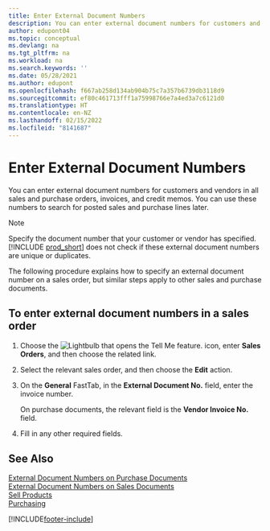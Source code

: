 ```yaml
---
title: Enter External Document Numbers
description: You can enter external document numbers for customers and vendors in all sales and purchase orders, invoices, and credit memos. You can use these numbers to search for posted sales and purchase lines later.
author: edupont04
ms.topic: conceptual
ms.devlang: na
ms.tgt_pltfrm: na
ms.workload: na
ms.search.keywords: ''
ms.date: 05/28/2021
ms.author: edupont
ms.openlocfilehash: f667ab258d134ab904b75c7a357b6739db3118d9
ms.sourcegitcommit: ef80c461713fff1a75998766e7a4ed3a7c6121d0
ms.translationtype: HT
ms.contentlocale: en-NZ
ms.lasthandoff: 02/15/2022
ms.locfileid: "8141687"
---
```

# <a name="enter-external-document-numbers"></a>Enter External Document Numbers

You can enter external document numbers for customers and vendors in all sales and purchase orders, invoices, and credit memos. You can use these numbers to search for posted sales and purchase lines later.  

> [!NOTE]
> Specify the document number that your customer or vendor has specified. [!INCLUDE [prod_short](includes/prod_short.md)] does not check if these external document numbers are unique or duplicates.

The following procedure explains how to specify an external document number on a sales order, but similar steps apply to other sales and purchase documents.

## <a name="to-enter-external-document-numbers-in-a-sales-order"></a>To enter external document numbers in a sales order  

1. Choose the ![Lightbulb that opens the Tell Me feature.](media/ui-search/search_small.png "Tell me what you want to do") icon, enter **Sales Orders**, and then choose the related link.  
2. Select the relevant sales order, and then choose the **Edit** action.  
3. On the **General** FastTab, in the **External Document No.** field, enter the invoice number.  

    On purchase documents, the relevant field is the **Vendor Invoice No.** field.
4. Fill in any other required fields.  

## <a name="see-also"></a>See Also

[External Document Numbers on Purchase Documents](purchasing-ext-doc-no.md)  
[External Document Numbers on Sales Documents](sales-how-invoice-sales.md#external-document-numbers)  
[Sell Products](sales-how-sell-products.md)  
[Purchasing](purchasing-manage-purchasing.md)  

[!INCLUDE[footer-include](includes/footer-banner.md)]